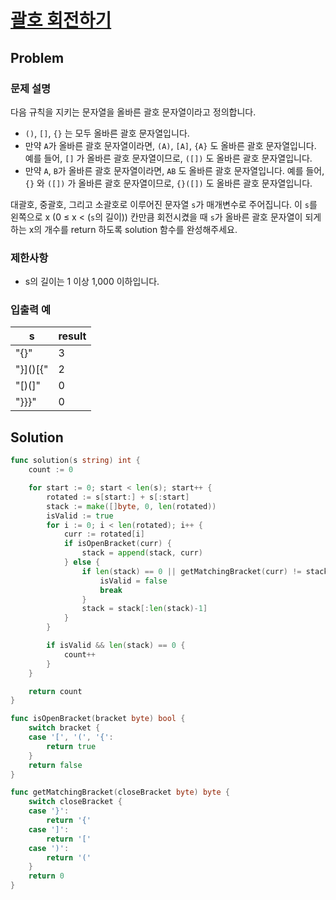 # [괄호 회전하기](https://school.programmers.co.kr/learn/courses/30/lessons/76502)

## Problem

### 문제 설명

다음 규칙을 지키는 문자열을 올바른 괄호 문자열이라고 정의합니다.

- `()`, `[]`, `{}` 는 모두 올바른 괄호 문자열입니다.
- 만약 `A`가 올바른 괄호 문자열이라면, `(A)`, `[A]`, `{A}` 도 올바른 괄호 문자열입니다. 예를 들어, `[]` 가 올바른 괄호 문자열이므로, `([])` 도 올바른 괄호 문자열입니다.
- 만약 `A`, `B`가 올바른 괄호 문자열이라면, `AB` 도 올바른 괄호 문자열입니다. 예를 들어, `{}` 와 `([])` 가 올바른 괄호 문자열이므로, `{}([])` 도 올바른 괄호 문자열입니다.

대괄호, 중괄호, 그리고 소괄호로 이루어진 문자열 `s`가 매개변수로 주어집니다. 이 `s`를 왼쪽으로 x (0 ≤ x < (`s`의 길이)) 칸만큼 회전시켰을 때 `s`가 올바른 괄호 문자열이 되게 하는 x의 개수를 return 하도록 solution 함수를 완성해주세요.

### 제한사항

- s의 길이는 1 이상 1,000 이하입니다.

### 입출력 예

| s | result |
| -- | ------ |
| "[](){}" | 3 |
| "}]()[{" | 2 |
| "[)(]" | 0 |
| "}}}" | 0 |


## Solution

```go
func solution(s string) int {
	count := 0

	for start := 0; start < len(s); start++ {
		rotated := s[start:] + s[:start]
		stack := make([]byte, 0, len(rotated))
		isValid := true
		for i := 0; i < len(rotated); i++ {
			curr := rotated[i]
			if isOpenBracket(curr) {
				stack = append(stack, curr)
			} else {
				if len(stack) == 0 || getMatchingBracket(curr) != stack[len(stack)-1] {
					isValid = false
					break
				}
				stack = stack[:len(stack)-1]
			}
		}

		if isValid && len(stack) == 0 {
			count++
		}
	}

	return count
}

func isOpenBracket(bracket byte) bool {
	switch bracket {
	case '[', '(', '{':
		return true
	}
	return false
}

func getMatchingBracket(closeBracket byte) byte {
	switch closeBracket {
	case '}':
		return '{'
	case ']':
		return '['
	case ')':
		return '('
	}
	return 0
}
```

